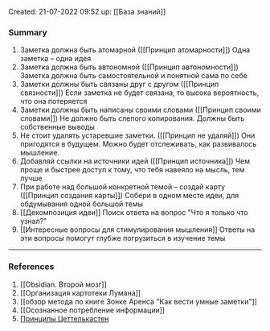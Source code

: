 Created: 21-07-2022 09:52
up: [[База знаний]] 

### Summary
1. Заметка должна быть атомарной ([[Принцип атомарности]]) Одна заметка – одна идея
2. Заметка должна быть автономной ([[Принцип автономности]]) Заметка должна быть самостоятельной и понятной сама по себе
3. Заметки должны быть связаны друг с другом ([[Принцип связности]]) Если заметка не будет связана, то высока вероятность, что она потеряется
4. Заметки должны быть написаны своими словами ([[Принцип своими словами]]) Не должно быть слепого копирования. Должны быть собственные выводы
5. Не стоит удалять устаревшие заметки. ([[Принцип не удаляй]]) Они пригодятся в будущем. Можно будет отслеживать, как развивалось мышление.
6. Добавляй ссылки на источники идей ([[Принцип источника]]) Чем проще и быстрее доступ к тому, что тебя навеяло на мысль, тем лучше
7. При работе над большой конкретной темой – создай карту ([[Принцип создания карты]]) Собери в одном месте идеи, для обдумывания одной большой темы
8. [[Декомпозиция идеи]] Поиск ответа на вопрос "Что я только что узнал?"
9. [[Интересные вопросы для стимулирования мышления]] Ответы на эти вопросы помогут глубже погрузиться в изучение темы
__________
### References
1. [[Obsidian. Второй мозг]]
2. [[Организация картотеки Лумана]]
3. [[обзор метода по книге Зонке Аренса "Как вести умные заметки"]]
4. [[Осознанное потребление информации]] 
5. [Принципы Цеттелькастен](https://dreydel.notion.site/8bc0bb26103e4df3b37dfaf12ed97581) 